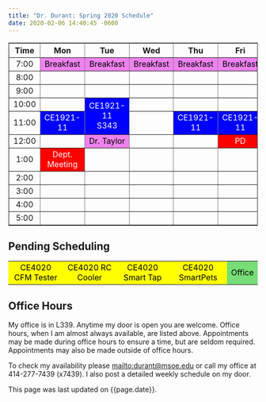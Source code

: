 ```yaml
---
title: "Dr. Durant: Spring 2020 Schedule"
date: 2020-02-06 14:40:45 -0600
---
```


<style type="text/css">
td		{	text-align: center;				}
td.oh		{	background-color: #77DD77;	color: black;	}
td.am		{	background-color: red;		color: white;	}
td.ce4020	{	background-color: yellow;	color: black;	}
td.ce1921       {       background-color: blue;		color: white;	}
td.lunch	{	background-color: violet;	color: black;	}
</style>

<div align="center">
<table border>
<tr><th>Time</th>	<th>Mon</th>				<th>Tue</th>						<th>Wed</th>				<th>Thu</th>				<th>Fri</th>				</tr>
<tr><td>7:00</td>	<td class="lunch">Breakfast</td>	<td class="lunch">Breakfast</td>			<td class="lunch">Breakfast</td>	<td class="lunch">Breakfast</td>	<td class="lunch">Breakfast</td>	</tr>
<tr><td>8:00</td>	<td>&nbsp;</td>				<td>&nbsp;</td>						<td>&nbsp;</td>				<td>&nbsp;</td>				<td>&nbsp;</td>				</tr>
<tr><td>9:00</td>	<td>&nbsp;</td>				<td>&nbsp;</td>						<td>&nbsp;</td>				<td>&nbsp;</td>				<td>&nbsp;</td>				</tr>
<tr><td>10:00</td>	<td>&nbsp;</td>				<td class="ce1921" rowspan="2">CE1921-11<br/>S343</td>	<td>&nbsp;</td>				<td>&nbsp;</td>				<td>&nbsp;</td>				</tr>
<tr><td>11:00</td>	<td class="ce1921">CE1921-11</td>								<td>&nbsp;</td>				<td class="ce1921">CE1921-11</td>	<td class="ce1921">CE1921-11</td>	</tr>
<tr><td>12:00</td>	<td>&nbsp;</td>				<td class="lunch">Dr. Taylor</td>						<td>&nbsp;</td>				<td>&nbsp;</td>				<td class="am">PD</td>			</tr>
<tr><td>1:00</td>	<td class="am">Dept. Meeting</td>	<td>&nbsp;</td>						<td>&nbsp;</td>				<td>&nbsp;</td>				<td>&nbsp;</td>				</tr>
<tr><td>2:00</td>	<td>&nbsp;</td>				<td>&nbsp;</td>						<td>&nbsp;</td>				<td>&nbsp;</td>				<td>&nbsp;</td>				</tr>
<tr><td>3:00</td>	<td>&nbsp;</td>				<td>&nbsp;</td>						<td>&nbsp;</td>				<td>&nbsp;</td>				<td>&nbsp;</td>				</tr>
<tr><td>4:00</td>	<td>&nbsp;</td>				<td>&nbsp;</td>						<td>&nbsp;</td>				<td>&nbsp;</td>				<td>&nbsp;</td>				</tr>
<tr><td>5:00</td>	<td>&nbsp;</td>				<td>&nbsp;</td>						<td>&nbsp;</td>				<td>&nbsp;</td>				<td>&nbsp;</td>				</tr>
</table>
</div>

## Pending Scheduling
<table><tr>
<td class="ce4020">CE4020 CFM Tester</td>
<td class="ce4020">CE4020 RC Cooler</td>
<td class="ce4020">CE4020 Smart Tap</td>
<td class="ce4020">CE4020 SmartPets</td>
<td class="oh">Office</td>
</tr></table>

## Office Hours

My office is in L339.
Anytime my door is open you are welcome.
Office hours, when I am almost always available, are listed above.
Appointments may be made during	office hours to	ensure a time, but are seldom required.
Appointments may also be made outside of office hours.

To check my availability please <mailto:durant@msoe.edu> or call my office at 414-277-7439 (x7439).
I also post a detailed weekly schedule on my door.

This page was last updated on {{page.date}}.
